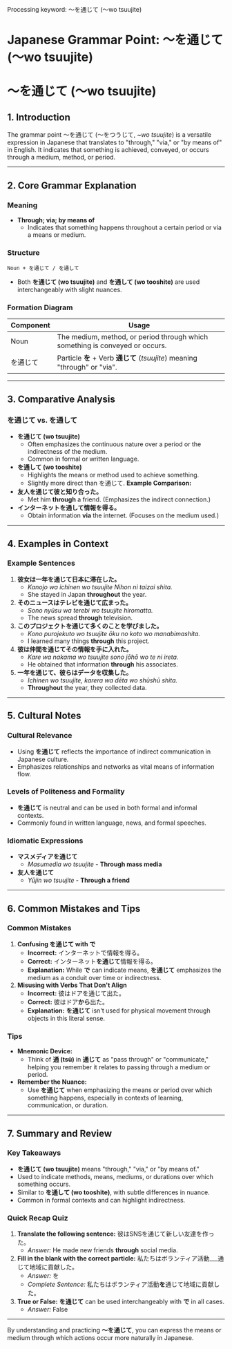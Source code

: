 Processing keyword: ～を通じて (〜wo tsuujite)
# Japanese Grammar Point: ～を通じて (〜wo tsuujite)
# ～を通じて (〜wo tsuujite)
## 1. Introduction
The grammar point ～を通じて (〜をつうじて, *~wo tsuujite*) is a versatile expression in Japanese that translates to "through," "via," or "by means of" in English. It indicates that something is achieved, conveyed, or occurs through a medium, method, or period.

---
## 2. Core Grammar Explanation
### Meaning
- **Through; via; by means of**
  - Indicates that something happens throughout a certain period or via a means or medium.
### Structure
```plaintext
Noun + を通じて / を通して
```
- Both **を通じて (wo tsuujite)** and **を通して (wo tooshite)** are used interchangeably with slight nuances.
### Formation Diagram
| **Component** |                                                              **Usage**                                                              |
|---------------|------------------------------------------------------------------------------------------------------------------------------------|
|     Noun      | The medium, method, or period through which something is conveyed or occurs.                                                       |
|  を通じて     | Particle **を** + Verb **通じて** (*tsuujite*) meaning "through" or "via".                                                             |
---
## 3. Comparative Analysis
### を通じて vs. を通して
- **を通じて (wo tsuujite)**
  - Often emphasizes the continuous nature over a period or the indirectness of the medium.
  - Common in formal or written language.
- **を通して (wo tooshite)**
  - Highlights the means or method used to achieve something.
  - Slightly more direct than を通じて.
**Example Comparison:**
- **友人を通じて彼と知り合った。**
  - Met him **through** a friend. (Emphasizes the indirect connection.)
- **インターネットを通して情報を得る。**
  - Obtain information **via** the internet. (Focuses on the medium used.)
---
## 4. Examples in Context
### Example Sentences
1. **彼女は一年を通じて日本に滞在した。**
   - *Kanojo wa ichinen wo tsuujite Nihon ni taizai shita.*
   - She stayed in Japan **throughout** the year.
2. **そのニュースはテレビを通じて広まった。**
   - *Sono nyūsu wa terebi wo tsuujite hiromatta.*
   - The news spread **through** television.
3. **このプロジェクトを通じて多くのことを学びました。**
   - *Kono purojekuto wo tsuujite ōku no koto wo manabimashita.*
   - I learned many things **through** this project.
4. **彼は仲間を通じてその情報を手に入れた。**
   - *Kare wa nakama wo tsuujite sono jōhō wo te ni ireta.*
   - He obtained that information **through** his associates.
5. **一年を通じて、彼らはデータを収集した。**
   - *Ichinen wo tsuujite, karera wa dēta wo shūshū shita.*
   - **Throughout** the year, they collected data.
---
## 5. Cultural Notes
### Cultural Relevance
- Using **を通じて** reflects the importance of indirect communication in Japanese culture.
- Emphasizes relationships and networks as vital means of information flow.
### Levels of Politeness and Formality
- **を通じて** is neutral and can be used in both formal and informal contexts.
- Commonly found in written language, news, and formal speeches.
### Idiomatic Expressions
- **マスメディアを通じて**
  - *Masumedia wo tsuujite* - **Through mass media**
- **友人を通じて**
  - *Yūjin wo tsuujite* - **Through a friend**
---
## 6. Common Mistakes and Tips
### Common Mistakes
1. **Confusing を通じて with で**
   - **Incorrect:** インターネットで情報を得る。
   - **Correct:** インターネット**を通じて**情報を得る。
   - **Explanation:** While **で** can indicate means, **を通じて** emphasizes the medium as a conduit over time or indirectness.
2. **Misusing with Verbs That Don't Align**
   - **Incorrect:** 彼はドアを通じて出た。
   - **Correct:** 彼はドア**から**出た。
   - **Explanation:** **を通じて** isn't used for physical movement through objects in this literal sense.
### Tips
- **Mnemonic Device:**
  - Think of **通 (tsū)** in **通じて** as "pass through" or "communicate," helping you remember it relates to passing through a medium or period.
- **Remember the Nuance:**
  - Use **を通じて** when emphasizing the means or period over which something happens, especially in contexts of learning, communication, or duration.
---
## 7. Summary and Review
### Key Takeaways
- **を通じて (wo tsuujite)** means "through," "via," or "by means of."
- Used to indicate methods, means, mediums, or durations over which something occurs.
- Similar to **を通して (wo tooshite)**, with subtle differences in nuance.
- Common in formal contexts and can highlight indirectness.
### Quick Recap Quiz
1. **Translate the following sentence:**
   彼はSNSを通じて新しい友達を作った。
   - *Answer:* He made new friends **through** social media.
2. **Fill in the blank with the correct particle:**
   私たちはボランティア活動___通じて地域に貢献した。
   - *Answer:* を
   - *Complete Sentence:* 私たちはボランティア活動**を**通じて地域に貢献した。
3. **True or False:**
   **を通じて** can be used interchangeably with **で** in all cases.
   - *Answer:* False
---
By understanding and practicing **～を通じて**, you can express the means or medium through which actions occur more naturally in Japanese.
